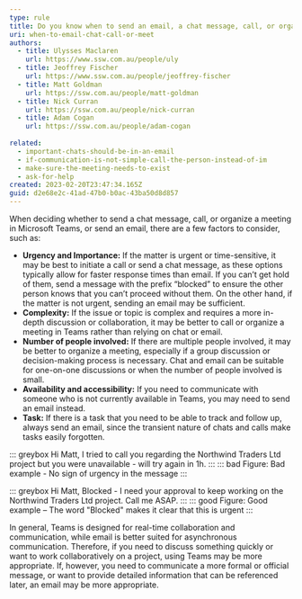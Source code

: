 ```yaml
---
type: rule
title: Do you know when to send an email, a chat message, call, or organize a meeting?
uri: when-to-email-chat-call-or-meet
authors:
  - title: Ulysses Maclaren
    url: https://www.ssw.com.au/people/uly
  - title: Jeoffrey Fischer
    url: https://www.ssw.com.au/people/jeoffrey-fischer
  - title: Matt Goldman
    url: https://ssw.com.au/people/matt-goldman
  - title: Nick Curran
    url: https://ssw.com.au/people/nick-curran
  - title: Adam Cogan
    url: https://ssw.com.au/people/adam-cogan
  
related:
  - important-chats-should-be-in-an-email
  - if-communication-is-not-simple-call-the-person-instead-of-im
  - make-sure-the-meeting-needs-to-exist
  - ask-for-help
created: 2023-02-20T23:47:34.165Z
guid: d2e68e2c-41ad-47b0-b0ac-43ba50d8d857
---
```

When deciding whether to send a chat message, call, or organize a meeting in Microsoft Teams, or send an email, there are a few factors to consider, such as:

<!--endintro-->

* **Urgency and Importance:** If the matter is urgent or time-sensitive, it may be best to initiate a call or send a chat message, as these options typically allow for faster response times than email. If you can’t get hold of them, send a message with the prefix “blocked” to ensure the other person knows that you can’t proceed without them. On the other hand, if the matter is not urgent, sending an email may be sufficient.
* **Complexity:** If the issue or topic is complex and requires a more in-depth discussion or collaboration, it may be better to call or organize a meeting in Teams rather than relying on chat or email.
* **Number of people involved:** If there are multiple people involved, it may be better to organize a meeting, especially if a group discussion or decision-making process is necessary. Chat and email can be suitable for one-on-one discussions or when the number of people involved is small.
* **Availability and accessibility:** If you need to communicate with someone who is not currently available in Teams, you may need to send an email instead.
* **Task:** If there is a task that you need to be able to track and follow up, always send an email, since the transient nature of chats and calls make tasks easily forgotten.

::: greybox
Hi Matt, 
I tried to call you regarding the Northwind Traders Ltd project but you were unavailable - will try again in 1h.
:::
::: bad
Figure: Bad example - No sign of urgency in the message
:::

::: greybox
Hi Matt,
Blocked - I need your approval to keep working on the Northwind Traders Ltd project.
Call me ASAP.
:::
::: good
Figure: Good example – The word "Blocked" makes it clear that this is urgent
:::

In general, Teams is designed for real-time collaboration and communication, while email is better suited for asynchronous communication. Therefore, if you need to discuss something quickly or want to work collaboratively on a project, using Teams may be more appropriate. If, however, you need to communicate a more formal or official message, or want to provide detailed information that can be referenced later, an email may be more appropriate.
